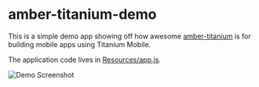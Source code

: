 # amber-titanium-demo

This is a simple demo app showing off how awesome [amber-titanium](http://github.com/ebryn/amber-titanium) is for building mobile apps using Titanium Mobile.

The application code lives in [Resources/app.js](https://github.com/ebryn/amber-titanium-demo/blob/master/Resources/app.js).

![Demo Screenshot](https://github.com/ebryn/amber-titanium-demo/raw/gh-pages/demo_screenshot.png)
